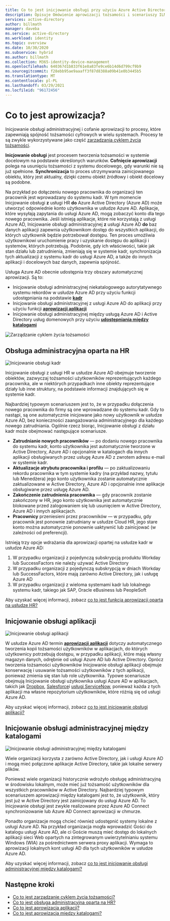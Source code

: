 ```yaml
---
title: Co to jest inicjowanie obsługi przy użyciu Azure Active Directory? | Microsoft Docs
description: Opisuje Omówienie aprowizacji tożsamości i scenariuszy ILM.
services: active-directory
author: billmath
manager: daveba
ms.service: active-directory
ms.workload: identity
ms.topic: overview
ms.date: 10/30/2020
ms.subservice: hybrid
ms.author: billmath
ms.collection: M365-identity-device-management
ms.openlocfilehash: 640367d1b833f61e8a83fe9ce6b14d6d799cf9b9
ms.sourcegitcommit: f28ebb95ae9aaaff3f87d8388a09b41e0b3445b5
ms.translationtype: MT
ms.contentlocale: pl-PL
ms.lasthandoff: 03/29/2021
ms.locfileid: "96172456"
---
```

# <a name="what-is-provisioning"></a>Co to jest aprowizacja?

Inicjowanie obsługi administracyjnej i cofanie aprowizacji to procesy, które zapewniają spójność tożsamości cyfrowych w wielu systemach.  Procesy te są zwykle wykorzystywane jako część [zarządzania cyklem życia tożsamości](what-is-identity-lifecycle-management.md).

**Inicjowanie obsługi** jest procesem tworzenia tożsamości w systemie docelowym na podstawie określonych warunków.  **Cofnięcie aprowizacji** polega na usunięciu tożsamości z systemu docelowego, gdy warunki nie są już spełnione. **Synchronizacja** to proces utrzymywania zainicjowanego obiektu, który jest aktualny, dzięki czemu obiekt źródłowy i obiekt docelowy są podobne.

Na przykład po dołączeniu nowego pracownika do organizacji ten pracownik jest wprowadzany do systemu kadr.  W tym momencie Inicjowanie obsługi **z** usługi HR **do** Azure Active Directory (Azure AD) może utworzyć odpowiednie konto użytkownika w usłudze Azure AD. Aplikacje, które wysyłają zapytania do usługi Azure AD, mogą zobaczyć konto dla tego nowego pracownika.  Jeśli istnieją aplikacje, które nie korzystają z usługi Azure AD, Inicjowanie obsługi administracyjnej **z** usługi Azure AD **do** baz danych aplikacji zapewnia użytkownikom dostęp do wszystkich aplikacji, do których użytkownik będzie potrzebował dostępu.  Ten proces umożliwia użytkownikowi uruchomienie pracy i uzyskanie dostępu do aplikacji i systemów, których potrzebują.  Podobnie, gdy ich właściwości, takie jak stan działu lub zatrudnienia, zmieniają się w systemie kadr, synchronizacja tych aktualizacji z systemu kadr do usługi Azure AD, a także do innych aplikacji i docelowych baz danych, zapewnia spójność.

Usługa Azure AD obecnie udostępnia trzy obszary automatycznej aprowizacji.  Są to:  

- Inicjowanie obsługi administracyjnej niekatalogowego autorytatywnego systemu rekordów w usłudze Azure AD przy użyciu funkcji udostępniania na podstawie **[kadr](#hr-driven-provisioning)**  
- Inicjowanie obsługi administracyjnej z usługi Azure AD do aplikacji przy użyciu funkcji **[aprowizacji aplikacji](#app-provisioning)**  
- Inicjowanie obsługi administracyjnej między usługą Azure AD i Active Directory usług domenowych przy użyciu **[udostępniania między katalogami](#inter-directory-provisioning)** 

![Zarządzanie cyklem życia tożsamości](media/what-is-provisioning/provisioning.png)

## <a name="hr-driven-provisioning"></a>Obsługa administracyjna oparta na HR

![Inicjowanie obsługi kadr](media/what-is-provisioning/cloud-2a.png)

Inicjowanie obsługi z usługi HR w usłudze Azure AD obejmuje tworzenie obiektów, zazwyczaj tożsamości użytkowników reprezentujących każdego pracownika, ale w niektórych przypadkach inne obiekty reprezentujące działy lub inne struktury, na podstawie informacji znajdujących się w systemie kadr.  

Najbardziej typowym scenariuszem jest to, że w przypadku dołączenia nowego pracownika do firmy są one wprowadzane do systemu kadr.  Gdy to nastąpi, są one automatycznie inicjowane jako nowy użytkownik w usłudze Azure AD, bez konieczności zaangażowania administracyjnego dla każdego nowego zatrudniania.  Ogólnie rzecz biorąc, Inicjowanie obsługi z działu kadr może obejmować następujące scenariusze.

- **Zatrudnianie nowych pracowników** — po dodaniu nowego pracownika do systemu kadr, konto użytkownika jest automatycznie tworzone w Active Directory, Azure AD i opcjonalnie w katalogach dla innych aplikacji obsługiwanych przez usługę Azure AD z zwrotem adresu e-mail w systemie kadr.
- **Aktualizacje atrybutu pracownika i profilu** — po zaktualizowaniu rekordu pracownika w tym systemie kadry (na przykład nazwy, tytułu lub Menedżera) jego konto użytkownika zostanie automatycznie zaktualizowane w Active Directory, Azure AD i opcjonalnie inne aplikacje obsługiwane przez usługę Azure AD.
- **Zakończenie zatrudnienia pracownika** — gdy pracownik zostanie zakończony w HR, jego konto użytkownika jest automatycznie blokowane przed zalogowaniem się lub usunięciem w Active Directory, Azure AD i innych aplikacjach.
- **Pracownicy** przeniesieni przez pracowników — w przypadku, gdy pracownik jest ponownie zatrudniany w usłudze Cloud HR, jego stare konto można automatycznie ponownie uaktywnić lub zainicjować (w zależności od preferencji).

Istnieją trzy opcje wdrażania dla aprowizacji opartej na usłudze kadr w usłudze Azure AD:

1. W przypadku organizacji z pojedynczą subskrypcją produktu Workday lub SuccessFactors nie należy używać Active Directory
1. W przypadku organizacji z pojedynczą subskrypcją w dniach Workday lub SuccessFactors, które mają zarówno Active Directory, jak i usługę Azure AD
1. W przypadku organizacji z wieloma systemami kadr lub lokalnego systemu kadr, takiego jak SAP, Oracle eBusiness lub PeopleSoft

Aby uzyskać więcej informacji, zobacz [co to jest funkcja aprowizacji oparta na usłudze HR?](what-is-hr-driven-provisioning.md)

## <a name="app-provisioning"></a>Inicjowanie obsługi aplikacji

![Inicjowanie obsługi aplikacji](media/what-is-provisioning/cloud-3b.png)

W usłudze Azure AD termin **[aprowizacji aplikacji](../app-provisioning/user-provisioning.md)** dotyczy automatycznego tworzenia kopii tożsamości użytkowników w aplikacjach, do których użytkownicy potrzebują dostępu, w przypadku aplikacji, które mają własny magazyn danych, odrębnie od usługi Azure AD lub Active Directory. Oprócz tworzenia tożsamości użytkowników Inicjowanie obsługi aplikacji obejmuje konserwację i usuwanie tożsamości użytkowników z tych aplikacji, ponieważ zmienia się stan lub role użytkownika. Typowe scenariusze obejmują Inicjowanie obsługi użytkownika usługi Azure AD w aplikacjach, takich jak [Dropbox](../saas-apps/dropboxforbusiness-provisioning-tutorial.md), [Salesforce](../saas-apps/salesforce-provisioning-tutorial.md)i [usługi ServiceNow](../saas-apps/servicenow-provisioning-tutorial.md), ponieważ każda z tych aplikacji ma własne repozytorium użytkowników, które różnią się od usługi Azure AD.

Aby uzyskać więcej informacji, zobacz [co to jest inicjowanie obsługi aplikacji?](what-is-app-provisioning.md)

## <a name="inter-directory-provisioning"></a>Inicjowanie obsługi administracyjnej między katalogami

![Inicjowanie obsługi administracyjnej między katalogami](media/what-is-provisioning/cloud-4a.png)

Wiele organizacji korzysta z zarówno Active Directory, jak i usługi Azure AD i mogą mieć połączone aplikacje Active Directory, takie jak lokalne serwery plików.

Ponieważ wiele organizacji historycznie wdrożyło obsługę administracyjną w środowisku lokalnym, może mieć już tożsamość użytkowników dla wszystkich pracowników w Active Directory.   Najbardziej typowym scenariuszem aprowizacji między katalogami jest to, że użytkownik, który jest już w Active Directory jest zainicjowany do usługi Azure AD.  To Inicjowanie obsługi jest zwykle realizowane przez Azure AD Connect synchronizowanie lub Azure AD Connect aprowizacji w chmurze. 

Ponadto organizacje mogą chcieć również udostępnić systemy lokalne z usługi Azure AD.  Na przykład organizacja mogła wprowadzić Gości do katalogu usługi Azure AD, ale ci Goście muszą mieć dostęp do lokalnych aplikacji sieci Web opartych na zintegrowanym uwierzytelnianiu systemu Windows (WIA) za pośrednictwem serwera proxy aplikacji.  Wymaga to aprowizacji lokalnych kont usługi AD dla tych użytkowników w usłudze Azure AD.

Aby uzyskać więcej informacji, zobacz [co to jest inicjowanie obsługi administracyjnej między katalogami?](what-is-inter-directory-provisioning.md)

 
## <a name="next-steps"></a>Następne kroki 
- [Co to jest zarządzanie cyklem życia tożsamości?](what-is-identity-lifecycle-management.md)
- [Co to jest obsługa administracyjna oparta na HR?](what-is-hr-driven-provisioning.md)
- [Co to jest aprowizacja aplikacji?](what-is-app-provisioning.md)
- [Co to jest aprowizacja między katalogami?](what-is-inter-directory-provisioning.md)